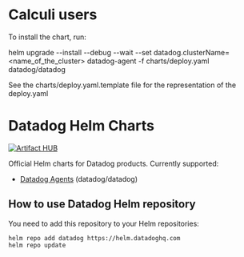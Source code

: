 # Calculi users

To install the chart, run:

helm upgrade --install --debug --wait --set datadog.clusterName=<name_of_the_cluster> datadog-agent -f charts/deploy.yaml datadog/datadog

See the charts/deploy.yaml.template file for the representation of the deploy.yaml

# Datadog Helm Charts

[![Artifact HUB](https://img.shields.io/endpoint?url=https://artifacthub.io/badge/repository/datadog)](https://artifacthub.io/packages/search?repo=datadog) 

Official Helm charts for Datadog products. Currently supported:
- [Datadog Agents](charts/datadog/README.md) (datadog/datadog)

## How to use Datadog Helm repository

You need to add this repository to your Helm repositories:

```
helm repo add datadog https://helm.datadoghq.com
helm repo update
```
